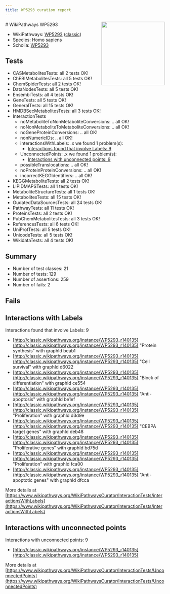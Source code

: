 ```yaml
---
title: WP5293 curation report
---
```


<img style="float: right; width: 200px" src="https://upload.wikimedia.org/wikipedia/commons/thumb/8/83/Wplogo_with_text_500.png/640px-Wplogo_with_text_500.png" />
# WikiPathways WP5293

* WikiPathways: [WP5293](https://wikipathways.org/pathways/WP5293) ([classic](https://classic.wikipathways.org/instance/WP5293))
* Species: Homo sapiens
* Scholia: [WP5293](https://scholia.toolforge.org/wikipathways/WP5293)
## Tests
* CASMetabolitesTests: all 2 tests OK!
* ChEBIMetabolitesTests: all 5 tests OK!
* ChemSpiderTests: all 2 tests OK!
* DataNodesTests: all 5 tests OK!
* EnsemblTests: all 4 tests OK!
* GeneTests: all 5 tests OK!
* GeneralTests: all 15 tests OK!
* HMDBSecMetabolitesTests: all 3 tests OK!
* InteractionTests
    * noMetaboliteToNonMetaboliteConversions: .. all OK!
    * noNonMetaboliteToMetaboliteConversions: .. all OK!
    * noGeneProteinConversions: .. all OK!
    * nonNumericIDs: .. all OK!
    * interactionsWithLabels: .x we found 1 problem(s):
        * [Interactions found that involve Labels: 9](#630d2680)
    * UnconnectedPoints: .x we found 1 problem(s):
        * [Interactions with unconnected points: 9](#35a61ae1)
    * possibleTranslocations: .. all OK!
    * noProteinProteinConversions: .. all OK!
    * incorrectKEGGIdentifiers: .. all OK!
* KEGGMetaboliteTests: all 2 tests OK!
* LIPIDMAPSTests: all 1 tests OK!
* MetaboliteStructureTests: all 1 tests OK!
* MetabolitesTests: all 15 tests OK!
* OudatedDataSourcesTests: all 24 tests OK!
* PathwayTests: all 11 tests OK!
* ProteinsTests: all 2 tests OK!
* PubChemMetabolitesTests: all 3 tests OK!
* ReferencesTests: all 6 tests OK!
* UniProtTests: all 5 tests OK!
* UnicodeTests: all 5 tests OK!
* WikidataTests: all 4 tests OK!


## Summary

* Number of test classes: 21
* Number of tests: 129
* Number of assertions: 259
* Number of fails: 2

## Fails

<a name="630d2680" />

## Interactions with Labels

Interactions found that involve Labels: 9

* [http://classic.wikipathways.org/instance/WP5293_r140135](http://classic.wikipathways.org/instance/WP5293_r140135) "Protein synthesis" with graphId beab1
* [http://classic.wikipathways.org/instance/WP5293_r140135](http://classic.wikipathways.org/instance/WP5293_r140135) "Cell survival" with graphId d6022
* [http://classic.wikipathways.org/instance/WP5293_r140135](http://classic.wikipathways.org/instance/WP5293_r140135) "Block of differentiation" with graphId ce554
* [http://classic.wikipathways.org/instance/WP5293_r140135](http://classic.wikipathways.org/instance/WP5293_r140135) "Anti-apoptosis" with graphId be1ef
* [http://classic.wikipathways.org/instance/WP5293_r140135](http://classic.wikipathways.org/instance/WP5293_r140135) "Proliferation" with graphId d3d9e
* [http://classic.wikipathways.org/instance/WP5293_r140135](http://classic.wikipathways.org/instance/WP5293_r140135) "CEBPA target
genes" with graphId deb48
* [http://classic.wikipathways.org/instance/WP5293_r140135](http://classic.wikipathways.org/instance/WP5293_r140135) "Proliferative genes" with graphId bd75d
* [http://classic.wikipathways.org/instance/WP5293_r140135](http://classic.wikipathways.org/instance/WP5293_r140135) "Proliferation" with graphId fca00
* [http://classic.wikipathways.org/instance/WP5293_r140135](http://classic.wikipathways.org/instance/WP5293_r140135) "Anti-apoptotic genes" with graphId dfcca


More details at [https://www.wikipathways.org/WikiPathwaysCurator/InteractionTests/interactionsWithLabels](https://www.wikipathways.org/WikiPathwaysCurator/InteractionTests/interactionsWithLabels)

<a name="35a61ae1" />

## Interactions with unconnected points

Interactions with unconnected points: 9

* [http://classic.wikipathways.org/instance/WP5293_r140135](http://classic.wikipathways.org/instance/WP5293_r140135)


More details at [https://www.wikipathways.org/WikiPathwaysCurator/InteractionTests/UnconnectedPoints](https://www.wikipathways.org/WikiPathwaysCurator/InteractionTests/UnconnectedPoints)

